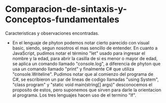 # Comparacion-de-sintaxis-y-Conceptos-fundamentales

Caracteristicas y observaciones encontradas.

- En el lenguaje de phyton podemos notar cierto parecido con visual basic, siendo, segun nosotros el mas sencillo de entender. En cuanto a JavaScript, pudimos notar el término "let" usado para ingresar el nombre y la edad, para abrir la casilla de si es menor o mayor de edad, se aplica un comando llamado "console.log", a diferencia de phyton que usa un comando llamado "print" y finalmente C# que utiliza "console.Writeline".
Pudimos notar que al comienzo del programa de C#, se escribieron un par de lineas de codigo llamadas "using System", "class program" y "static void main(string[] args)"
desconocemos el proposito de estos, pero suponemos que sirven para darle la orientacion al programa.
Los tres lenguajes hacen uso de el termino "If".
